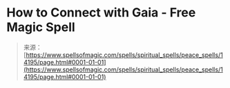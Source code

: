 <!--yml
category: 未分类
date: 2024-06-12 18:53:05
-->

# How to Connect with Gaia - Free Magic Spell

> 来源：[https://www.spellsofmagic.com/spells/spiritual_spells/peace_spells/14195/page.html#0001-01-01](https://www.spellsofmagic.com/spells/spiritual_spells/peace_spells/14195/page.html#0001-01-01)